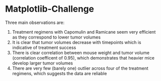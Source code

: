 # Matplotlib-Challenge
Three main observations are:
1. Treatment regimens with Capomulin and Ramicane seem very efficient as they correspond to lower tumor volumes
2. It is clear that tumor volumes decrease with timepoints which is indicative of treatment success
3. There is clear correlation between mouse weight and tumor volume (correlation coefficent of 0.95), which demonstrates that heavier mice develop larger tumor volumes
4. There are very few (barely one) outlier across four of the treatment regimens, which suggests the data are reliable
